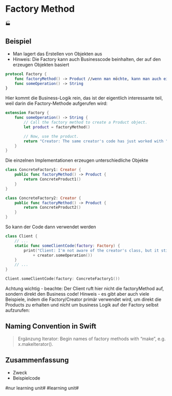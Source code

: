 
# Factory Method
🏭

## Beispiel

- Man lagert das Erstellen von Objekten aus
- Hinweis: Die Factory kann auch Businesscode beinhalten, der auf den erzeugen Objekten basiert

```swift
protocol Factory {
    func factoryMethod() -> Product //wenn man möchte, kann man auch eine Default Impleentation machen
    func someOperation() -> String
}
```

Hier kommt die Business-Logik rein, das ist der eigentlich interessante teil, weil darin die Factory-Methode aufgerufen wird:
```swift
extension Factory {
    func someOperation() -> String {
        // Call the factory method to create a Product object.
        let product = factoryMethod()

        // Now, use the product.
        return "Creator: The same creator's code has just worked with " + product.operation()
    }
}
```

Die einzelnen Implementationen erzeugen unterschiedliche Objekte
```swift
class ConcreteFactory1: Creator {
    public func factoryMethod() -> Product {
        return ConcreteProduct1()
    }
}
```

```swift
class ConcreteFactory2: Creator {
    public func factoryMethod() -> Product {
        return ConcreteProduct2()
    }
}
```


So kann der Code dann verwendet werden
```swift
class Client {
    // ...
    static func someClientCode(factory: Factory) {
        print("Client: I'm not aware of the creator's class, but it still works.\n"
            + creator.someOperation())
    }
    // ...
}
```


```swift
Client.someClientCode(factory: ConcreteFactory1())
```

Achtung wichtig - beachte: Der Client ruft hier nicht die factoryMethod auf, sondern direkt den Business code!  Hinweis - es gibt aber auch viele Beispiele, indem die Factory/Creator primär verwendet wird, um direkt die Products zu erhalten und nicht um business Logik auf der Factory selbst aufzurufen:


## Naming Convention in Swift

> Ergänzung Iterator: Begin names of factory methods with “make”, e.g. x.makeIterator().

## Zusammenfassung
- Zweck
- Beispielcode

#nur learning unit# #learning unit#